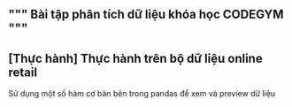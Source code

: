 """
Bài tập phân tích dữ liệu khóa học CODEGYM
"""
-----------
[Thực hành] Thực hành trên bộ dữ liệu online retail
-----------

Sử dụng một số hàm cơ bản bên trong pandas để xem và preview dữ liệu

